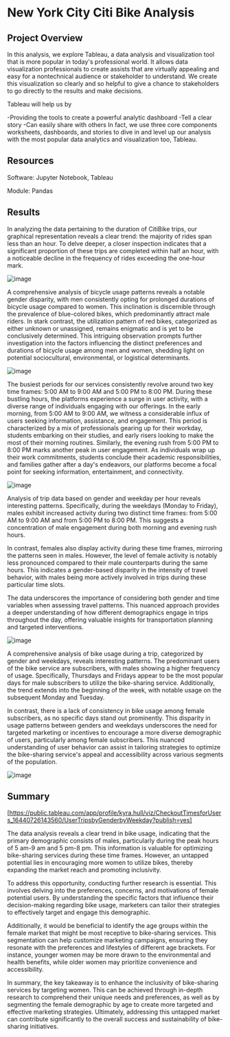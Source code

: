 # New York City Citi Bike Analysis

## Project Overview
In this analysis, we explore Tableau, a data analysis and visualization tool that is more popular in today's professional world. It allows data visualization professionals to create assists that are virtually appealing and easy for a nontechnical audience or stakeholder to understand. We create this visualization so clearly and so helpful to give a chance to stakeholders to go directly to the results and make decisions.

Tableau will help us by

-Providing the tools to create a powerful analytic dashboard
-Tell a clear story
-Can easily share with others In fact, we use three core components worksheets, dashboards, and stories to dive in and level up our analysis with the most popular data analytics and visualization too, Tableau.

## Resources
Software: Jupyter Notebook, Tableau

Module: Pandas

## Results

In analyzing the data pertaining to the duration of CitiBike trips, our graphical representation reveals a clear trend: the majority of rides span less than an hour. To delve deeper, a closer inspection indicates that a significant proportion of these trips are completed within half an hour, with a noticeable decline in the frequency of rides exceeding the one-hour mark. 

![image](https://user-images.githubusercontent.com/31675832/152664877-db1101f4-ff6f-4774-819e-a6b243b5d99f.png)


A comprehensive analysis of bicycle usage patterns reveals a notable gender disparity, with men consistently opting for prolonged durations of bicycle usage compared to women. This inclination is discernible through the prevalence of blue-colored bikes, which predominantly attract male riders. In stark contrast, the utilization pattern of red bikes, categorized as either unknown or unassigned, remains enigmatic and is yet to be conclusively determined. This intriguing observation prompts further investigation into the factors influencing the distinct preferences and durations of bicycle usage among men and women, shedding light on potential sociocultural, environmental, or logistical determinants.

![image](https://user-images.githubusercontent.com/31675832/152664889-b713b531-6b4b-4f5c-9428-6197ef8492be.png)

The busiest periods for our services consistently revolve around two key time frames: 5:00 AM to 9:00 AM and 5:00 PM to 8:00 PM. During these bustling hours, the platforms experience a surge in user activity, with a diverse range of individuals engaging with our offerings. In the early morning, from 5:00 AM to 9:00 AM, we witness a considerable influx of users seeking information, assistance, and engagement. This period is characterized by a mix of professionals gearing up for their workday, students embarking on their studies, and early risers looking to make the most of their morning routines. Similarly, the evening rush from 5:00 PM to 8:00 PM marks another peak in user engagement. As individuals wrap up their work commitments, students conclude their academic responsibilities, and families gather after a day's endeavors, our platforms become a focal point for seeking information, entertainment, and connectivity. 

![image](https://user-images.githubusercontent.com/31675832/152664904-8ee29b54-015b-45eb-bab2-7a27f73c2f89.png)

Analysis of trip data based on gender and weekday per hour reveals interesting patterns. Specifically, during the weekdays (Monday to Friday), males exhibit increased activity during two distinct time frames: from 5:00 AM to 9:00 AM and from 5:00 PM to 8:00 PM. This suggests a concentration of male engagement during both morning and evening rush hours.

In contrast, females also display activity during these time frames, mirroring the patterns seen in males. However, the level of female activity is notably less pronounced compared to their male counterparts during the same hours. This indicates a gender-based disparity in the intensity of travel behavior, with males being more actively involved in trips during these particular time slots.

The data underscores the importance of considering both gender and time variables when assessing travel patterns. This nuanced approach provides a deeper understanding of how different demographics engage in trips throughout the day, offering valuable insights for transportation planning and targeted interventions.

![image](https://user-images.githubusercontent.com/31675832/152664920-0e4444e8-7e81-41d5-80c5-bedac1f91f1b.png)

A comprehensive analysis of bike usage during a trip, categorized by gender and weekdays, reveals interesting patterns. The predominant users of the bike service are subscribers, with males showing a higher frequency of usage. Specifically, Thursdays and Fridays appear to be the most popular days for male subscribers to utilize the bike-sharing service. Additionally, the trend extends into the beginning of the week, with notable usage on the subsequent Monday and Tuesday.

In contrast, there is a lack of consistency in bike usage among female subscribers, as no specific days stand out prominently. This disparity in usage patterns between genders and weekdays underscores the need for targeted marketing or incentives to encourage a more diverse demographic of users, particularly among female subscribers. This nuanced understanding of user behavior can assist in tailoring strategies to optimize the bike-sharing service's appeal and accessibility across various segments of the population.

![image](https://user-images.githubusercontent.com/31675832/152664945-21f50ccc-5d0e-4239-8583-57bb50dc08b5.png)

## Summary
[https://public.tableau.com/app/profile/kyra.hull/viz/CheckoutTimesforUsers_16440726143560/UserTripsbyGenderbyWeekday?publish=yes]

The data analysis reveals a clear trend in bike usage, indicating that the primary demographic consists of males, particularly during the peak hours of 5 am-9 am and 5 pm-8 pm. This information is valuable for optimizing bike-sharing services during these time frames. However, an untapped potential lies in encouraging more women to utilize bikes, thereby expanding the market reach and promoting inclusivity.

To address this opportunity, conducting further research is essential. This involves delving into the preferences, concerns, and motivations of female potential users. By understanding the specific factors that influence their decision-making regarding bike usage, marketers can tailor their strategies to effectively target and engage this demographic.

Additionally, it would be beneficial to identify the age groups within the female market that might be most receptive to bike-sharing services. This segmentation can help customize marketing campaigns, ensuring they resonate with the preferences and lifestyles of different age brackets. For instance, younger women may be more drawn to the environmental and health benefits, while older women may prioritize convenience and accessibility.

In summary, the key takeaway is to enhance the inclusivity of bike-sharing services by targeting women. This can be achieved through in-depth research to comprehend their unique needs and preferences, as well as by segmenting the female demographic by age to create more targeted and effective marketing strategies. Ultimately, addressing this untapped market can contribute significantly to the overall success and sustainability of bike-sharing initiatives.
